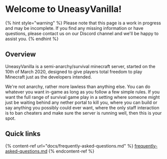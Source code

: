 # Welcome to UneasyVanilla!

{% hint style="warning" %}
Please note that this page is a work in progress and may be incomplete. If you find any missing information or have questions, please contact us on our Discord channel and we'll be happy to assist you.
{% endhint %}

## Overview

UneasyVanilla is a semi-anarchy/survival minecraft server, started on the 10th of March 2020, designed to give players total freedom to play Minecraft just as the developers intended.

We're not anarchy, rather more lawless than anything else. You can do whatever you want in-game as long as you follow a few simple rules. If you want the full range of survival game play in a setting where someone might just be waiting behind any nether portal to kill you, where you can build or say anything you possibly could ever want, where the only staff interaction is to ban cheaters and make sure the server is running well, then this is your spot.

## Quick links

{% content-ref url="docs/frequently-asked-questions.md" %}
[frequently-asked-questions.md](docs/frequently-asked-questions.md)
{% endcontent-ref %}
